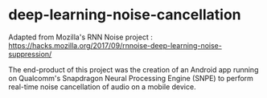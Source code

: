 # deep-learning-noise-cancellation

Adapted from Mozilla's RNN Noise project : https://hacks.mozilla.org/2017/09/rnnoise-deep-learning-noise-suppression/

The end-product of this project was the creation of an Android app running on Qualcomm's Snapdragon Neural Processing Engine (SNPE) to perform real-time noise cancellation of audio on a mobile device.
